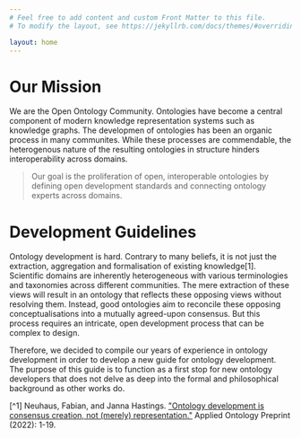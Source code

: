 ```yaml
---
# Feel free to add content and custom Front Matter to this file.
# To modify the layout, see https://jekyllrb.com/docs/themes/#overriding-theme-defaults

layout: home
---
```


# Our Mission

We are the Open Ontology Community. Ontologies have become a central component of modern knowledge representation systems such as knowledge graphs. The developmen of ontologies has been an organic process in many communites. While these processes are commendable, the heterogenous nature of the resulting ontologies in structure hinders interoperability across domains.

> Our goal is the proliferation of open, interoperable ontologies by defining open development standards and connecting ontology experts across domains.

# Development Guidelines

Ontology development is hard. Contrary to many beliefs, it is not just the extraction, aggregation and formalisation of existing knowledge[1]. Scientific domains are inherently heterogeneous with various terminologies and taxonomies across different communities. The mere extraction of these views will result in an ontology that reflects these opposing views without resolving them. Instead, good ontologies aim to reconcile these opposing conceptualisations into a mutually agreed-upon consensus. But this process requires an intricate, open development process that can be complex to design. 

Therefore, we decided to compile our years of experience in ontology development in order to develop a new guide for ontology development. The purpose of this guide is to function as a first stop for new ontology developers that does not delve as deep into the formal and philosophical background as other works do.

[^1] Neuhaus, Fabian, and Janna Hastings. ["Ontology development is consensus creation, not (merely) representation."](https://content.iospress.com/articles/applied-ontology/ao220273) Applied Ontology Preprint (2022): 1-19.